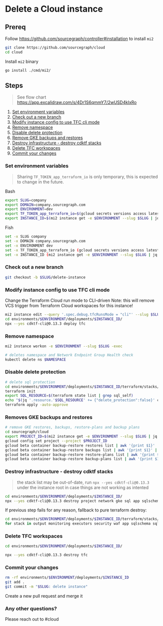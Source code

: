 # Delete a Cloud instance

## Prereq

Follow https://github.com/sourcegraph/controller#installation to install `mi2`

```sh
git clone https://github.com/sourcegraph/cloud
cd cloud
```

Install `mi2` binary

```sh
go install ./cmd/mi2/
```

## Steps

> See flow chart https://app.excalidraw.com/s/4Dr1S6qmmY7/2wUSD4kIxRo

1. [Set environment variables](#Set-environment-variables)
1. [Check out a new branch](#Check-out-a-new-branch)
1. [Modify instance config to use TFC cli mode](#modify-instance-config-to-use-tfc-cli-mode)
1. [Remove namespace](#remove-namespace)
1. [Disable delete protection](#disable-delete-protection)
1. [Remove GKE backups and restores](#removes-gke-backups-and-restores)
1. [Destroy infrastructure - destroy cdktf stacks](#destroy-infrastructure---destroy-cdktf-stacks)
1. [Delete TFC workspaces](#delete-tfc-workspaces)
1. [Commit your changes](#commit-your-changes)

### Set environment variables

> Sharing `TF_TOKEN_app_terraform_io` is only temporary, this is expected to change in the future.

Bash

```sh
export SLUG=company
export DOMAIN=company.sourcegraph.com
export ENVIRONMENT=dev
export TF_TOKEN_app_terraform_io=$(gcloud secrets versions access latest --project=sourcegraph-secrets --secret=TFC_TEAM_TOKEN)
export INSTANCE_ID=$(mi2 instance get -e $ENVIRONMENT --slug $SLUG | jq -r '.metadata.name')
```

Fish

```sh
set -x SLUG company
set -x DOMAIN company.sourcegraph.com
set -x ENVIRONMENT dev
set -x TF_TOKEN_app_terraform_io (gcloud secrets versions access latest --project=sourcegraph-secrets --secret=TFC_TEAM_TOKEN)
set -x INSTANCE_ID (mi2 instance get -e $ENVIRONMENT --slug $SLUG | jq -r '.metadata.name')
```

### Check out a new branch

```sh
git checkout -b $SLUG/delete-instance
```

### Modify instance config to use TFC cli mode

Change the Terraform Cloud run mode to CLI-driven
Note: this will remove VCS trigger from Terraform Cloud workspaces for this instance!

```sh
mi2 instance edit --query '.spec.debug.tfcRunsMode = "cli"' --slug $SLUG -e $ENVIRONMENT
cd environments/$ENVIRONMENT/deployments/$INSTANCE_ID/
npx --yes cdktf-cli@0.13.3 deploy tfc
```

### Remove namespace

```sh
mi2 instance workon -e $ENVIRONMENT --slug $SLUG -exec

# deletes namespace and Network Endpoint Group Health check
kubectl delete ns $NAMESPACE
```

### Disable delete protection

```sh
# delete sql protection
cd environments/$ENVIRONMENT/deployments/$INSTANCE_ID/terraform/stacks/sql
terraform init
export SQL_RESOURCE=$(terraform state list | grep sql_self)
echo "$(jq '.resource.'$SQL_RESOURCE' += {"delete_protection":false}' cdk.tf.json)" > cdk.tf.json
terraform apply -auto-approve
```

### Removes GKE backups and restores

```sh
# remove GKE restores, backups, restore-plans and backup plans
cd sourcegraph/cloud
export PROJECT_ID=$(mi2 instance get -e $ENVIRONMENT --slug $SLUG | jq -r '.status.gcpProjectId')
gcloud config set project --project $PROJECT_ID
gcloud beta container backup-restore restores list | awk '{print $1}' | xargs gcloud beta container backup-restore restores delete
gcloud beta container backup-restore backups list | awk '{print $1}' | xargs gcloud beta container backup-restore backups delete
gcloud beta container backup-restore restore-plans list | awk '{print $1}' | xargs gcloud beta container backup-restore restore-plans delete --async
gcloud beta container backup-restore backup-plans list | awk '{print $1}' | xargs gcloud beta container backup-restore backup-plans delete --async
```

### Destroy infrastructure - destroy cdktf stacks

> the stack list may be out-of-date, run `npx --yes cdktf-cli@0.13.3` under the instance root in case things are not working as intented

```sh
cd environments/$ENVIRONMENT/deployments/$INSTANCE_ID/
npx --yes cdktf-cli@0.13.3 destroy project network gke sql app sqlschema waf security executors monitoring output --auto-approve --parallelism 8
```

If previous step fails for any reason, fallback to pure terraform destroy:

```sh
cd environments/$ENVIRONMENT/deployments/$INSTANCE_ID/terraform/stacks/
for stack in output monitoring executors security waf app sqlschema sql gke network project; do cd $stack && terraform init && terraform destroy && cd ..; done
```

### Delete TFC workspaces

```sh
cd environments/$ENVIRONMENT/deployments/$INSTANCE_ID/
```

```sh
npx --yes cdktf-cli@0.13.3 destroy tfc
```

### Commit your changes

```sh
rm -rf environments/$ENVIRONMENT/deployments/$INSTANCE_ID
git add .
git commit -m "$SLUG: delete instance"
```

Create a new pull request and merge it

### Any other questions?

Please reach out to #cloud
